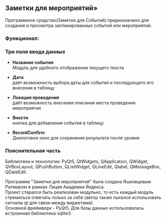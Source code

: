 ## Заметки для мероприятий»

Программное средство(Заметки для Событий) предназначено для создания и просмотра запланированных событий или мероприятий.

### Функционал:

### Три поля ввода данных

- **Название события**\
Модуль для удобного отображения текущего текста

- **Дата**\
даёт возможность выбора даты для события и последующего его внесения в таблицу

- **Локация проведения**\
даёт возможность внесения описания места проведения мероприятия

- **Внести**\
кнопка для добавления события в таблицу 

- **RecordConfirm**\
Диалоговое окно для сохранения результата после уровня


### Пояснительная часть

Библиотеки и технологии:
 PyQt5, 
 QtWidgets, 
 QApplication,
 QWidget,
 QVBoxLayout,
 QPushButton, 
 QListWidget,
 QLineEdit, 
 Qlabel,
 QMessageBox,
 QDateEdit.


Программа "Заметки для мероприятий" была создана Яшковцевым Ратмиром в рамках Лицея Академии Яндекса. \
Проект старался быть реализован модульно, то есть каждый модуль стремиться отвечать только за себя (автор также пытался использовать сигналы qt для связи между виджетами). \
Основной фреймворк - PyQt5. Для базы данных использовалась встроенная библиотека sqlite3.
